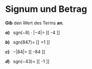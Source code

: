 <!--
version:  0.0.1

language: de

@style
input {
    text-align: center;
}

.flex-container {
    display: flex;
    flex-wrap: wrap;
    align-items: stretch;
    gap: 20px;
}

.flex-child {
    flex: 1;
    min-width: 350px;
    margin-right: 20px;
}

@media (max-width: 400px) {
    .flex-child {
        flex: 100%;
        margin-right: 0;
    }
}
@end

formula: \carry   \textcolor{red}{\scriptsize #1}
formula: \digit   \rlap{\carry{#1}}\phantom{#2}#2
formula: \permil  \text{‰}

import: https://raw.githubusercontent.com/LiaTemplates/Tikz-Jax/main/README.md

script: https://cdn.jsdelivr.net/gh/LiaTemplates/Tikz-Jax@main/dist/index.js


tags: Negative Zahlen, Zahlenverständnis, sehr leicht, sehr niedrig, Angeben

comment: Gib das Vorzeichen oder den Betrag an.

author: Martin Lommatzsch

-->




# Signum und Betrag

**Gib** den Wert des Terms **an**.


<section class="flex-container">
<div class="flex-child">


__$a)\;\;$__ $\text{sgn}(-8) \cdot |-4|=$ [[  -4   ]]

</div>
<div class="flex-child">

__$b)\;\;$__ $\text{sgn}(847)=$ [[  +1  ]]

</div>
<div class="flex-child">

__$c)\;\;$__ $-|84|=$ [[  -84 ]]

</div>
<div class="flex-child">

__$d)\;\;$__ $\text{sgn}(-43)=$ [[  -1  ]]

</div>
</section>





